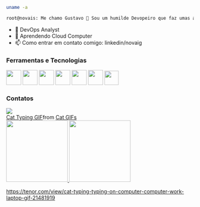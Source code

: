 ```bash
uname -a

root@novais: Me chamo Gustavo 👋 Sou um humilde Devopeiro que faz umas automações aí.
```
- 🔭 DevOps Analyst
- 🌱 Aprendendo Cloud Computer
- 📫 Como entrar em contato comigo: linkedin/novaig

### Ferramentas e Tecnologias

<img src="https://cdn.jsdelivr.net/gh/devicons/devicon/icons/kubernetes/kubernetes-plain-wordmark.svg" width="40" height="40"/> <img src="https://cdn.jsdelivr.net/gh/devicons/devicon/icons/terraform/terraform-original-wordmark.svg" width="40" height="40"/> <img src="https://cdn.jsdelivr.net/gh/devicons/devicon/icons/gitlab/gitlab-original-wordmark.svg"  width="40" height="40"/> <img src="https://cdn.jsdelivr.net/gh/devicons/devicon/icons/ansible/ansible-original-wordmark.svg"  width="40" height="40"/>
<img src="https://cdn.jsdelivr.net/gh/devicons/devicon/icons/bash/bash-original.svg"  width="40" height="40"/>
<img src="https://cdn.jsdelivr.net/gh/devicons/devicon/icons/linux/linux-original.svg"  width="40" height="40"/>
<img src="https://cdn.jsdelivr.net/gh/devicons/devicon/icons/windows8/windows8-original.svg"  width="38" height="38"/>


### Contatos


<div>
<a href="https://www.linkedin.com/in/novaisg/" target="_blank"><img src="https://img.shields.io/badge/-LinkedIn-%230077B5?style=for-the-badge&logo=linkedin&logoColor=white" target="_blank"></a>   
</div>

<div class="tenor-gif-embed" data-postid="21481919" data-share-method="host" data-aspect-ratio="1.77778" data-width="100%"><a href="https://tenor.com/view/cat-typing-typing-on-computer-computer-work-laptop-gif-21481919">Cat Typing GIF</a>from <a href="https://tenor.com/search/cat-gifs">Cat GIFs</a></div> <script type="text/javascript" async src="https://tenor.com/embed.js"></script>
          
<div>
<a href="https://github.com/henth">
<img height="165em" src="https://github-readme-stats.vercel.app/api/top-langs/?username=henth&layout=compact&langs_count=7&theme=dracula"/>
<img height="165em" src="https://github-readme-stats.vercel.app/api?username=henth&show_icons=true&theme=dracula&include_all_commits=true&count_private=true"/>
</div>
          
https://tenor.com/view/cat-typing-typing-on-computer-computer-work-laptop-gif-21481919
